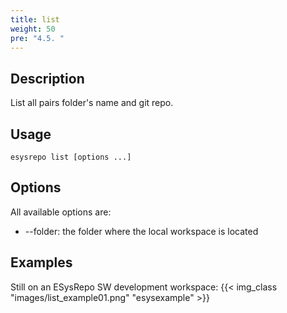```yaml
---
title: list
weight: 50
pre: "4.5. "
---
```


## Description

List all pairs folder's name and git repo.

## Usage

```
esysrepo list [options ...]
```

## Options

All available options are:

* --folder: the folder where the local workspace is located

## Examples

Still on an ESysRepo SW development workspace:
{{< img_class "images/list_example01.png" "esysexample" >}}
